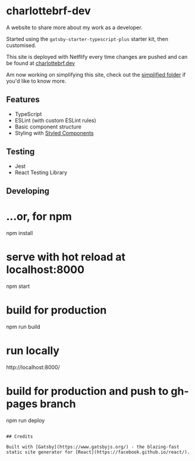 # charlottebrf-dev
A website to share more about my work as a developer.

Started using the ```gatsby-starter-typescript-plus``` starter kit, then customised.

This site is deployed with Netflify every time changes are pushed and can be found at [charlottebrf.dev](https://www.charlottebrf.dev/)

Am now working on simplifying this site, check out the [simplified folder](./simplified) if you'd like to know more.

## Features

- TypeScript
- ESLint (with custom ESLint rules)
- Basic component structure
- Styling with [Styled Components](https://www.styled-components.com/docs/basics#getting-started)

## Testing

- Jest
- React Testing Library


## Developing

# ...or, for npm
npm install

# serve with hot reload at localhost:8000
npm start

# build for production
npm run build

# run locally
http://localhost:8000/

# build for production and push to gh-pages branch
npm run deploy
```

## Credits

Built with [Gatsby](https://www.gatsbyjs.org/) - the blazing-fast static site generator for [React](https://facebook.github.io/react/).
